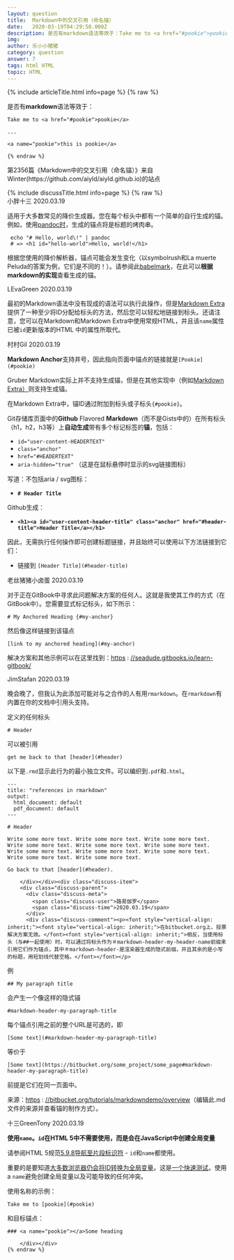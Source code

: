 ```yaml
---
layout: question
title:  Markdown中的交叉引用（命名锚）
date:   2020-03-19T04:29:50.000Z
description: 是否有markdown语法等效于：Take me to <a href="#pookie">pookie</a>... <a name="po...
img: 
author: 乐小小猪猪
category: question
answer: 7
tags: html HTML
topic: HTML
---
```

<div class="article-root">
  <div class="article">
    {% include articleTitle.html info=page %}
    {% raw %}
    <div class="article-content"><p><font style="vertical-align: inherit;"><font style="vertical-align: inherit;">是否有</font></font><strong><font style="vertical-align: inherit;"><font style="vertical-align: inherit;">markdown</font></font></strong><font style="vertical-align: inherit;"><font style="vertical-align: inherit;">语法等效于：</font></font></p>

<pre class="lang-html prettyprint-override"><code>Take me to &lt;a href="#pookie"&gt;pookie&lt;/a&gt;<font></font>
<font></font>
... <font></font>
<font></font>
&lt;a name="pookie"&gt;this is pookie&lt;/a&gt;<font></font>
</code></pre></div>
    {% endraw %}
  </div>
  <p class="winter_mark">第2356篇《Markdown中的交叉引用（命名锚）》来自Winter(https://github.com/aiyld/aiyld.github.io)的站点</p>
  <div class="discuss-wrapper">
    {% include discussTitle.html info=page %}
    {% raw %}
    <div class="discuss-item">
        <div class="discuss-parent">
          <div class="discuss-meta">
            <span class="discuss-user">小胖十三</span>
            <span class="discuss-time">2020.03.19</span>
          </div>
          <div class="discuss-comment"><p><font style="vertical-align: inherit;"><font style="vertical-align: inherit;">适用于大多数常见的降价生成器。</font><font style="vertical-align: inherit;">您在每个标头中都有一个简单的自行生成的锚。</font><font style="vertical-align: inherit;">例如，使用</font></font><a href="//pandoc.org" rel="nofollow noreferrer"><font style="vertical-align: inherit;"><font style="vertical-align: inherit;">pandoc时</font></font></a><font style="vertical-align: inherit;"><font style="vertical-align: inherit;">，生成的锚点将是标题的烤肉串。</font></font></p>

<pre><code> echo "# Hello, world\!" | pandoc<font></font>
 # =&gt; &lt;h1 id="hello-world"&gt;Hello, world!&lt;/h1&gt;<font></font>
</code></pre>

<p><font style="vertical-align: inherit;"><font style="vertical-align: inherit;">根据您使用的降价解析器，锚点可能会发生变化（以symbolrush和La muerte Peluda的答案为例，它们是不同的！）。</font><font style="vertical-align: inherit;">请参阅此</font></font><a href="http://johnmacfarlane.net/babelmark2/?text=%5BGo+to+the+anchor%5D(%23i-have-an-anchor)%0A%0A%23+I+have+an+anchor" rel="nofollow noreferrer"><font style="vertical-align: inherit;"><font style="vertical-align: inherit;">babelmark</font></font></a><font style="vertical-align: inherit;"><font style="vertical-align: inherit;">，在</font><font style="vertical-align: inherit;">此</font><font style="vertical-align: inherit;">可以</font></font><strong><font style="vertical-align: inherit;"><font style="vertical-align: inherit;">根据markdown的实现</font></font></strong><font style="vertical-align: inherit;"><font style="vertical-align: inherit;">查看生成的锚</font><font style="vertical-align: inherit;">。</font></font></p></div>
        </div></div><div class="discuss-item">
        <div class="discuss-parent">
          <div class="discuss-meta">
            <span class="discuss-user">LEvaGreen</span>
            <span class="discuss-time">2020.03.19</span>
          </div>
          <div class="discuss-comment"><p><font style="vertical-align: inherit;"><font style="vertical-align: inherit;">最初的Markdown语法中没有现成的语法可以执行此操作，但是</font></font><a href="http://michelf.com/projects/php-markdown/extra/#header-id" rel="noreferrer"><font style="vertical-align: inherit;"><font style="vertical-align: inherit;">Markdown Extra</font></font></a><font style="vertical-align: inherit;"><font style="vertical-align: inherit;">提供了一种至少将ID分配给标头的方法，然后您可以轻松地链接到标头。</font><font style="vertical-align: inherit;">还请注意，您可以在Markdown和Markdown Extra中使用常规HTML，并且该</font></font><code>name</code><font style="vertical-align: inherit;"><font style="vertical-align: inherit;">属性已被</font></font><code>id</code><font style="vertical-align: inherit;"><font style="vertical-align: inherit;">更新版本的HTML </font><font style="vertical-align: inherit;">中的</font><font style="vertical-align: inherit;">属性所取代</font><font style="vertical-align: inherit;">。</font></font></p></div>
        </div></div><div class="discuss-item">
        <div class="discuss-parent">
          <div class="discuss-meta">
            <span class="discuss-user">村村Gil</span>
            <span class="discuss-time">2020.03.19</span>
          </div>
          <div class="discuss-comment"><p><strong><font style="vertical-align: inherit;"><font style="vertical-align: inherit;">Markdown Anchor</font></font></strong><font style="vertical-align: inherit;"><font style="vertical-align: inherit;">支持井号，因此指向页面中锚点的链接就是</font></font><code>[Pookie](#pookie)</code></p>

<p><font style="vertical-align: inherit;"><font style="vertical-align: inherit;">Gruber Markdown实际上并不支持生成锚，但是在其他实现中（例如</font></font><a href="https://michelf.ca/projects/php-markdown/extra/" rel="noreferrer"><font style="vertical-align: inherit;"><font style="vertical-align: inherit;">Markdown Extra）</font></font></a><font style="vertical-align: inherit;"><font style="vertical-align: inherit;">则支持生成锚</font><font style="vertical-align: inherit;">。</font></font></p>

<p><font style="vertical-align: inherit;"><font style="vertical-align: inherit;">在Markdown Extra中，锚ID通过附加到标头或子标头</font></font><code>{#pookie}</code><font style="vertical-align: inherit;"><font style="vertical-align: inherit;">。</font></font></p>

<p><strong><font style="vertical-align: inherit;"></font></strong><font style="vertical-align: inherit;"><font style="vertical-align: inherit;">Git存储库页面中的</font><strong><font style="vertical-align: inherit;">Github</font></strong><font style="vertical-align: inherit;"> Flavored </font><strong><font style="vertical-align: inherit;">Markdown</font></strong><font style="vertical-align: inherit;">（而不是Gists中的）</font><font style="vertical-align: inherit;">在所有标头（h1，h2，h3等）上</font></font><strong><font style="vertical-align: inherit;"><font style="vertical-align: inherit;">自动生成</font></font></strong><font style="vertical-align: inherit;"><font style="vertical-align: inherit;">带有多个标记标签的</font><strong><font style="vertical-align: inherit;">锚</font></strong><font style="vertical-align: inherit;">，包括：</font></font></p>

<ul>
<li><code>id="user-content-HEADERTEXT"</code></li>
<li><code>class="anchor"</code></li>
<li><code>href="#HEADERTEXT"</code></li>
<li><code>aria-hidden="true"</code><font style="vertical-align: inherit;"><font style="vertical-align: inherit;"> （这是在鼠标悬停时显示的svg链接图标）</font></font></li>
</ul>

<p><font style="vertical-align: inherit;"><font style="vertical-align: inherit;">写道：不包括aria / svg图标：</font></font></p>

<ul>
<li><strong><code># Header Title</code></strong></li>
</ul>

<p><font style="vertical-align: inherit;"><font style="vertical-align: inherit;">Github生成：</font></font></p>

<ul>
<li><strong><code>&lt;h1&gt;&lt;a id="user-content-header-title" class="anchor" href="#header-title"&gt;Header Title&lt;/a&gt;&lt;/h1&gt;</code></strong></li>
</ul>

<p><font style="vertical-align: inherit;"><font style="vertical-align: inherit;">因此，无需执行任何操作即可创建标题链接，并且始终可以使用以下方法链接到它们：</font></font></p>

<ul>
<li><font style="vertical-align: inherit;"><font style="vertical-align: inherit;">链接到 </font></font><code>[Header Title](#header-title)</code></li>
</ul></div>
        </div></div><div class="discuss-item">
        <div class="discuss-parent">
          <div class="discuss-meta">
            <span class="discuss-user">老丝猪猪小卤蛋</span>
            <span class="discuss-time">2020.03.19</span>
          </div>
          <div class="discuss-comment"><p><font style="vertical-align: inherit;"><font style="vertical-align: inherit;">对于正在GitBook中寻求此问题解决方案的任何人。</font><font style="vertical-align: inherit;">这就是我使其工作的方式（在GitBook中）。</font><font style="vertical-align: inherit;">您需要显式标记标头，如下所示：</font></font></p>

<pre><code># My Anchored Heading {#my-anchor}
</code></pre>

<p><font style="vertical-align: inherit;"><font style="vertical-align: inherit;">然后像这样链接到该锚点</font></font></p>

<pre><code>[link to my anchored heading](#my-anchor)
</code></pre>

<p><font style="vertical-align: inherit;"><font style="vertical-align: inherit;">解决方案和其他示例可以在这里找到：</font><a href="https://seadude.gitbooks.io/learn-gitbook/" rel="nofollow noreferrer"><font style="vertical-align: inherit;">https</font></a><font style="vertical-align: inherit;"> : </font></font><a href="https://seadude.gitbooks.io/learn-gitbook/" rel="nofollow noreferrer"><font style="vertical-align: inherit;"><font style="vertical-align: inherit;">//seadude.gitbooks.io/learn-gitbook/</font></font></a></p></div>
        </div></div><div class="discuss-item">
        <div class="discuss-parent">
          <div class="discuss-meta">
            <span class="discuss-user">JimStafan</span>
            <span class="discuss-time">2020.03.19</span>
          </div>
          <div class="discuss-comment"><p><font style="vertical-align: inherit;"><font style="vertical-align: inherit;">晚会晚了，但我认为此添加可能对与之合作的人有用</font></font><code>rmarkdown</code><font style="vertical-align: inherit;"><font style="vertical-align: inherit;">。</font><font style="vertical-align: inherit;">在</font></font><code>rmarkdown</code><font style="vertical-align: inherit;"><font style="vertical-align: inherit;">有内置在你的文档中引用头支持。</font></font></p>

<p><font style="vertical-align: inherit;"><font style="vertical-align: inherit;">定义的任何标头</font></font></p>

<pre><code>#&nbsp;Header
</code></pre>

<p><font style="vertical-align: inherit;"><font style="vertical-align: inherit;">可以被引用 </font></font></p>

<pre><code>get me back to that [header](#header)
</code></pre>

<p><font style="vertical-align: inherit;"><font style="vertical-align: inherit;">以下是</font></font><code>.rmd</code><font style="vertical-align: inherit;"><font style="vertical-align: inherit;">显示此行为</font><font style="vertical-align: inherit;">的最小独立</font><font style="vertical-align: inherit;">文件。</font><font style="vertical-align: inherit;">可以编织到</font></font><code>.pdf</code><font style="vertical-align: inherit;"><font style="vertical-align: inherit;">和</font></font><code>.html</code><font style="vertical-align: inherit;"><font style="vertical-align: inherit;">。</font></font></p>

<pre><code>---<font></font>
title: "references in rmarkdown"<font></font>
output:<font></font>
  html_document: default<font></font>
  pdf_document: default<font></font>
---<font></font>
<font></font>
# Header<font></font>
<font></font>
Write some more text. Write some more text. Write some more text. Write some more text. Write some more text. Write some more text. Write some more text. Write some more text. Write some more text. Write some more text. Write some more text. <font></font>
<font></font>
Go back to that [header](#header).<font></font>
</code></pre></div>
        </div></div><div class="discuss-item">
        <div class="discuss-parent">
          <div class="discuss-meta">
            <span class="discuss-user">路易伽罗</span>
            <span class="discuss-time">2020.03.19</span>
          </div>
          <div class="discuss-comment"><p><font style="vertical-align: inherit;"><font style="vertical-align: inherit;">在bitbucket.org上，投票解决方案无效。</font><font style="vertical-align: inherit;">相反，当使用标头（与##一起使用）时，可以通过将标头作为＃markdown-header-my-header-name前缀来引用它们作为锚点，其中＃markdown-header-是渲染器生成的隐式前缀，并且其余的是小写的标题，用短划线代替空格。</font></font></p>

<p><font style="vertical-align: inherit;"><font style="vertical-align: inherit;">例</font></font></p>

<pre><code>## My paragraph title
</code></pre>

<p><font style="vertical-align: inherit;"><font style="vertical-align: inherit;">会产生一个像这样的隐式锚</font></font></p>

<pre><code>#markdown-header-my-paragraph-title
</code></pre>

<p><font style="vertical-align: inherit;"><font style="vertical-align: inherit;">每个锚点引用之前的整个URL是可选的，即 </font></font></p>

<pre class="lang-none prettyprint-override"><code>[Some text](#markdown-header-my-paragraph-title)
</code></pre>

<p><font style="vertical-align: inherit;"><font style="vertical-align: inherit;">等价于 </font></font></p>

<pre class="lang-none prettyprint-override"><code>[Some text](https://bitbucket.org/some_project/some_page#markdown-header-my-paragraph-title) 
</code></pre>

<p><font style="vertical-align: inherit;"><font style="vertical-align: inherit;">前提是它们在同一页面中。</font></font></p>

<p><font style="vertical-align: inherit;"><font style="vertical-align: inherit;">来源：</font></font><a href="https://bitbucket.org/tutorials/markdowndemo/overview" rel="noreferrer"><font style="vertical-align: inherit;"><font style="vertical-align: inherit;">https</font></font></a><font style="vertical-align: inherit;"><font style="vertical-align: inherit;"> : </font><a href="https://bitbucket.org/tutorials/markdowndemo/overview" rel="noreferrer"><font style="vertical-align: inherit;">//bitbucket.org/tutorials/markdowndemo/overview</font></a><font style="vertical-align: inherit;">（编辑此.md文件的来源并查看锚的制作方式）。</font></font></p></div>
        </div></div><div class="discuss-item">
        <div class="discuss-parent">
          <div class="discuss-meta">
            <span class="discuss-user">十三GreenTony</span>
            <span class="discuss-time">2020.03.19</span>
          </div>
          <div class="discuss-comment"><p><strong><font style="vertical-align: inherit;"><font style="vertical-align: inherit;">使用</font></font><code>name</code><font style="vertical-align: inherit;"><font style="vertical-align: inherit;">。</font></font><code>id</code><font style="vertical-align: inherit;"><font style="vertical-align: inherit;">在HTML 5中不需要</font><font style="vertical-align: inherit;">使用，</font><font style="vertical-align: inherit;">而是会在JavaScript中创建全局变量</font></font></strong></p>

<p><font style="vertical-align: inherit;"><font style="vertical-align: inherit;">请参阅HTML 5规范</font></font><a href="http://dev.w3.org/html5/spec/Overview.html#scroll-to-fragid" rel="noreferrer"><font style="vertical-align: inherit;"><font style="vertical-align: inherit;">5.9.8导航至片段标识符</font></font></a><font style="vertical-align: inherit;"><font style="vertical-align: inherit;"> - </font></font><code>id</code><font style="vertical-align: inherit;"><font style="vertical-align: inherit;">和</font></font><code>name</code><font style="vertical-align: inherit;"><font style="vertical-align: inherit;">都使用。</font></font></p>

<p><font style="vertical-align: inherit;"><font style="vertical-align: inherit;">重要的是要知道</font></font><a href="http://www.2ality.com/2012/08/ids-are-global.html" rel="noreferrer"><font style="vertical-align: inherit;"><font style="vertical-align: inherit;">大多数浏览器仍会将ID转换为全局变量</font></font></a><font style="vertical-align: inherit;"><font style="vertical-align: inherit;">。</font><font style="vertical-align: inherit;">这是</font></font><a href="http://codepen.io/seraphzz/pen/Arasd" rel="noreferrer"><font style="vertical-align: inherit;"><font style="vertical-align: inherit;">一个快速测试</font></font></a><font style="vertical-align: inherit;"><font style="vertical-align: inherit;">。</font><font style="vertical-align: inherit;">使用a </font></font><code>name</code><font style="vertical-align: inherit;"><font style="vertical-align: inherit;">避免创建全局变量以及可能导致的任何冲突。</font></font></p>

<p><font style="vertical-align: inherit;"><font style="vertical-align: inherit;">使用名称的示例：</font></font></p>

<pre class="lang-none prettyprint-override"><code>Take me to [pookie](#pookie)
</code></pre>

<p><font style="vertical-align: inherit;"><font style="vertical-align: inherit;">和目标锚点：</font></font></p>

<pre class="lang-none prettyprint-override"><code>### &lt;a name="pookie"&gt;&lt;/a&gt;Some heading
</code></pre></div>
        </div></div>
    {% endraw %}
  </div>
<div>
